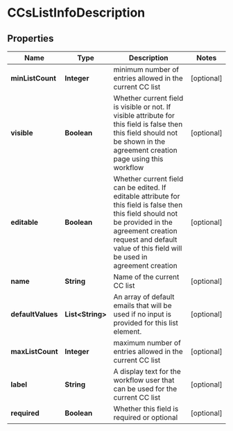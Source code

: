 
# CCsListInfoDescription

## Properties
Name | Type | Description | Notes
------------ | ------------- | ------------- | -------------
**minListCount** | **Integer** | minimum number of entries allowed in the current CC list |  [optional]
**visible** | **Boolean** | Whether current field is visible or not. If visible attribute for this field is false then this field should not be shown in the agreement creation page using this workflow |  [optional]
**editable** | **Boolean** | Whether current field can be edited. If editable attribute for this field is false then this field should not be provided in the agreement creation request and default value of this field will be used in agreement creation |  [optional]
**name** | **String** | Name of the current CC list |  [optional]
**defaultValues** | **List&lt;String&gt;** | An array of default emails that will be used if no input is provided for this list element. |  [optional]
**maxListCount** | **Integer** | maximum number of entries allowed in the current CC list |  [optional]
**label** | **String** | A display text for the workflow user that can be used for the current CC list |  [optional]
**required** | **Boolean** | Whether this field is required or optional |  [optional]



